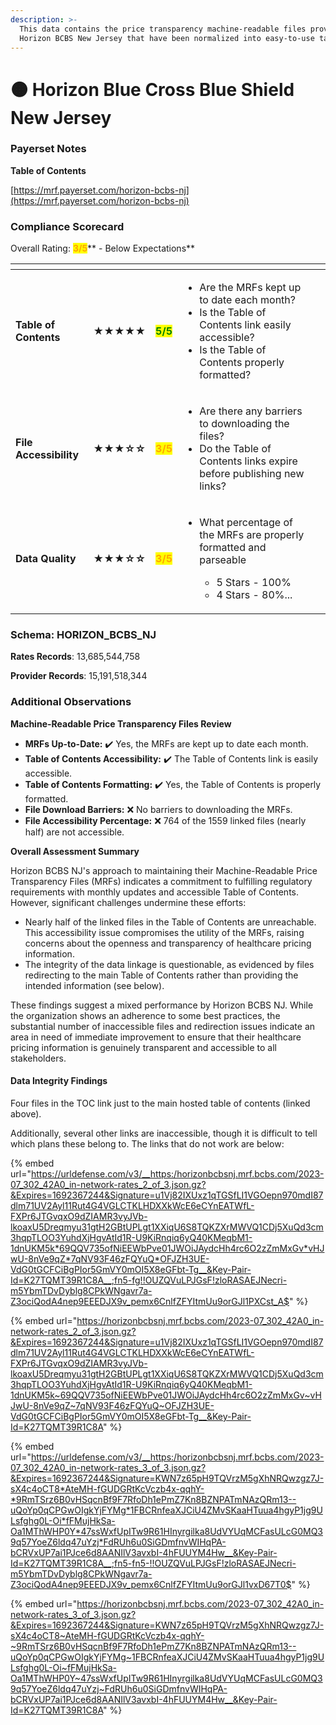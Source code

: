 ```yaml
---
description: >-
  This data contains the price transparency machine-readable files provided by
  Horizon BCBS New Jersey that have been normalized into easy-to-use tables.
---
```


# 🟠 Horizon Blue Cross Blue Shield New Jersey

### Payerset Notes

**Table of Contents**

[https://mrf.payerset.com/horizon-bcbs-nj](https://mrf.payerset.com/horizon-bcbs-nj)

### Compliance Scorecard

Overall Rating: <mark style="color:orange;">**3/5**</mark>** - Below Expectations**

<table data-view="cards"><thead><tr><th></th><th></th><th></th><th></th><th data-hidden data-card-cover data-type="files"></th></tr></thead><tbody><tr><td><strong>Table of Contents</strong></td><td><strong>★★★★★</strong></td><td><mark style="color:green;"><strong>5/5</strong></mark></td><td><ul><li>Are the MRFs kept up to date each month? </li><li>Is the Table of Contents link easily accessible?</li><li>Is the Table of Contents properly formatted?</li></ul></td><td></td></tr><tr><td><strong>File Accessibility</strong></td><td><strong>★★★☆☆</strong></td><td><mark style="color:orange;"><strong>3/5</strong></mark></td><td><ul><li>Are there any barriers to downloading the files?</li><li>Do the Table of Contents links expire before publishing new links?</li></ul></td><td></td></tr><tr><td><strong>Data Quality</strong></td><td><strong>★★★☆☆</strong></td><td><mark style="color:orange;"><strong>3/5</strong></mark></td><td><ul><li><p>What percentage of the MRFs are properly formatted and parseable</p><ul><li>5 Stars - 100%</li><li>4 Stars - 80%...</li></ul></li></ul></td><td></td></tr></tbody></table>

### Schema: HORIZON\_BCBS\_NJ

**Rates Records**: 13,685,544,758

**Provider Records**: 15,191,518,344

### Additional Observations

**Machine-Readable Price Transparency Files Review**

* **MRFs Up-to-Date:** ✔️ Yes, the MRFs are kept up to date each month.
* **Table of Contents Accessibility:** ✔️ The Table of Contents link is easily accessible.
* **Table of Contents Formatting:** ✔️ Yes, the Table of Contents is properly formatted.
* **File Download Barriers:** ❌ No barriers to downloading the MRFs.
* **File Accessibility Percentage:** ❌ 764 of the 1559 linked files (nearly half) are not accessible.

**Overall Assessment Summary**

Horizon BCBS NJ's approach to maintaining their Machine-Readable Price Transparency Files (MRFs) indicates a commitment to fulfilling regulatory requirements with monthly updates and accessible Table of Contents. However, significant challenges undermine these efforts:

* Nearly half of the linked files in the Table of Contents are unreachable. This accessibility issue compromises the utility of the MRFs, raising concerns about the openness and transparency of healthcare pricing information.
* The integrity of the data linkage is questionable, as evidenced by files redirecting to the main Table of Contents rather than providing the intended information (see below).

These findings suggest a mixed performance by Horizon BCBS NJ. While the organization shows an adherence to some best practices, the substantial number of inaccessible files and redirection issues indicate an area in need of immediate improvement to ensure that their healthcare pricing information is genuinely transparent and accessible to all stakeholders.

#### Data Integrity Findings

Four files in the TOC link just to the main hosted table of contents (linked above).

Additionally, several other links are inaccessible, though it is difficult to tell which plans these belong to. The links that do not work are below:

{% embed url="https://urldefense.com/v3/__https:/horizonbcbsnj.mrf.bcbs.com/2023-07_302_42A0_in-network-rates_2_of_3.json.gz?&Expires=1692367244&Signature=u1Vj82IXUxz1qTGSfLI1VGOepn970mdI87dlm71UV2Ayl11Rut4G4VGLCTKLHDXXkWcE6eCYnEATWfL-FXPr6JTGvqxO9dZIAMR3vyJVb-lkoaxU5Dreqmyu31gtH2GBtUPLgt1XXiqU6S8TQKZXrMWVQ1CDj5XuQd3cm3hqpTLOO3YuhdXjHgvAtId1R-U9KiRnqiq6yQ40KMeqbM1-1dnUKM5k*69QQV735ofNiEEWbPve01JWOiJAydcHh4rc6O2zZmMxGv*vHJwU-8nVe9qZ*7qNV93F46zFQYuQ*OFJZH3UE-VdG0tGCFCiBgPIor5GmVY0mOI5X8eGFbt-Tg__&Key-Pair-Id=K27TQMT39R1C8A__;fn5-fg!!OUZQVuLPJGsF!zloRASAEJNecri-m5YbmTDvDyblg8CPkWNgavr7a-Z3ociQodA4nep9EEEDJX9v_pemx6CnlfZFYItmUu9orGJl1PXCst_A$" %}

{% embed url="https://horizonbcbsnj.mrf.bcbs.com/2023-07_302_42A0_in-network-rates_2_of_3.json.gz?&Expires=1692367244&Signature=u1Vj82IXUxz1qTGSfLI1VGOepn970mdI87dlm71UV2Ayl11Rut4G4VGLCTKLHDXXkWcE6eCYnEATWfL-FXPr6JTGvqxO9dZIAMR3vyJVb-lkoaxU5Dreqmyu31gtH2GBtUPLgt1XXiqU6S8TQKZXrMWVQ1CDj5XuQd3cm3hqpTLOO3YuhdXjHgvAtId1R-U9KiRnqiq6yQ40KMeqbM1-1dnUKM5k~69QQV735ofNiEEWbPve01JWOiJAydcHh4rc6O2zZmMxGv~vHJwU-8nVe9qZ~7qNV93F46zFQYuQ~OFJZH3UE-VdG0tGCFCiBgPIor5GmVY0mOI5X8eGFbt-Tg__&Key-Pair-Id=K27TQMT39R1C8A" %}

{% embed url="https://urldefense.com/v3/__https:/horizonbcbsnj.mrf.bcbs.com/2023-07_302_42A0_in-network-rates_3_of_3.json.gz?&Expires=1692367244&Signature=KWN7z65pH9TQVrzM5gXhNRQwzgz7J-sX4c4oCT8*AteMH-fGUDGRtKcVczb4x-qqhY-*9RmTSrz6B0vHSqcnBf9F7RfoDh1ePmZ7Kn8BZNPATmNAzQRm13--uQoYp0qCPGwOIgkYjFYMg*1FBCRnfeaXJCiU4ZMvSKaaHTuua4hgyP1jg9ULsfghg0L-Oi*fFMujHkSa-Oa1MThWHP0Y*47ssWxfUpITw9R61HInyrgilka8UdVYUqMCFasULcG0MQ39q57YoeZ6ldq47uYzj*FdRUh6u0SiGDmfnvWIHqPA-bCRVxUP7ai1PJce6d8AANIlV3avxbI-4hFUUYM4Hw__&Key-Pair-Id=K27TQMT39R1C8A__;fn5-fn5-!!OUZQVuLPJGsF!zloRASAEJNecri-m5YbmTDvDyblg8CPkWNgavr7a-Z3ociQodA4nep9EEEDJX9v_pemx6CnlfZFYItmUu9orGJl1vxD67T0$" %}

{% embed url="https://horizonbcbsnj.mrf.bcbs.com/2023-07_302_42A0_in-network-rates_3_of_3.json.gz?&Expires=1692367244&Signature=KWN7z65pH9TQVrzM5gXhNRQwzgz7J-sX4c4oCT8~AteMH-fGUDGRtKcVczb4x-qqhY-~9RmTSrz6B0vHSqcnBf9F7RfoDh1ePmZ7Kn8BZNPATmNAzQRm13--uQoYp0qCPGwOIgkYjFYMg~1FBCRnfeaXJCiU4ZMvSKaaHTuua4hgyP1jg9ULsfghg0L-Oi~fFMujHkSa-Oa1MThWHP0Y~47ssWxfUpITw9R61HInyrgilka8UdVYUqMCFasULcG0MQ39q57YoeZ6ldq47uYzj~FdRUh6u0SiGDmfnvWIHqPA-bCRVxUP7ai1PJce6d8AANIlV3avxbI-4hFUUYM4Hw__&Key-Pair-Id=K27TQMT39R1C8A" %}

